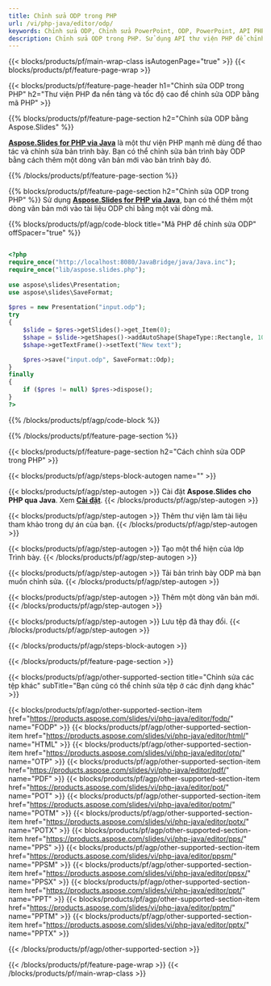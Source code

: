 ```yaml
---
title: Chỉnh sửa ODP trong PHP
url: /vi/php-java/editor/odp/
keywords: Chỉnh sửa ODP, Chỉnh sửa PowerPoint, ODP, PowerPoint, API PHP, Thư viện PHP
description: Chỉnh sửa ODP trong PHP. Sử dụng API thư viện PHP để chỉnh sửa tệp ODP
---
```


{{< blocks/products/pf/main-wrap-class isAutogenPage="true" >}}
{{< blocks/products/pf/feature-page-wrap >}}

{{< blocks/products/pf/feature-page-header h1="Chỉnh sửa ODP trong PHP" h2="Thư viện PHP đa nền tảng và tốc độ cao để chỉnh sửa ODP bằng mã PHP" >}}

{{% blocks/products/pf/feature-page-section h2="Chỉnh sửa ODP bằng Aspose.Slides" %}}

[**Aspose.Slides for PHP via Java**](https://products.aspose.com/slides/vi/php-java/) là một thư viện PHP mạnh mẽ dùng để thao tác và chỉnh sửa bản trình bày. Bạn có thể chỉnh sửa bản trình bày ODP bằng cách thêm một dòng văn bản mới vào bản trình bày đó. 

{{% /blocks/products/pf/feature-page-section %}}

{{% blocks/products/pf/feature-page-section  h2="Chỉnh sửa ODP trong PHP" %}}
Sử dụng [**Aspose.Slides for PHP via Java**](https://products.aspose.com/slides/vi/php-java/), bạn có thể thêm một dòng văn bản mới vào tài liệu ODP chỉ bằng một vài dòng mã.

{{% blocks/products/pf/agp/code-block title="Mã PHP để chỉnh sửa ODP" offSpacer="true" %}}

```php

<?php
require_once("http://localhost:8080/JavaBridge/java/Java.inc");
require_once("lib/aspose.slides.php");
 
use aspose\slides\Presentation;
use aspose\slides\SaveFormat;
 
$pres = new Presentation("input.odp");
try
{
    $slide = $pres->getSlides()->get_Item(0);     
    $shape = $slide->getShapes()->addAutoShape(ShapeType::Rectangle, 10, 10, 100, 50);
    $shape->getTextFrame()->setText("New text");

    $pres->save("input.odp", SaveFormat::Odp);
}
finally
{
    if ($pres != null) $pres->dispose();
}
?>
```
{{% /blocks/products/pf/agp/code-block %}}

{{% /blocks/products/pf/feature-page-section %}}

{{< blocks/products/pf/feature-page-section  h2="Cách chỉnh sửa ODP trong PHP" >}}

{{< blocks/products/pf/agp/steps-block-autogen name="" >}}


{{< blocks/products/pf/agp/step-autogen >}}
Cài đặt **Aspose.Slides cho PHP qua Java**. Xem [**Cài đặt**](https://docs.aspose.com/slides/php-java/installation/).
{{< /blocks/products/pf/agp/step-autogen >}}

{{< blocks/products/pf/agp/step-autogen >}}
Thêm thư viện làm tài liệu tham khảo trong dự án của bạn.
{{< /blocks/products/pf/agp/step-autogen >}}

{{< blocks/products/pf/agp/step-autogen >}}
Tạo một thể hiện của lớp Trình bày.
{{< /blocks/products/pf/agp/step-autogen >}}

{{< blocks/products/pf/agp/step-autogen >}}
Tải bản trình bày ODP mà bạn muốn chỉnh sửa.
{{< /blocks/products/pf/agp/step-autogen >}}

{{< blocks/products/pf/agp/step-autogen >}}
Thêm một dòng văn bản mới.
{{< /blocks/products/pf/agp/step-autogen >}}

{{< blocks/products/pf/agp/step-autogen >}}
Lưu tệp đã thay đổi.
{{< /blocks/products/pf/agp/step-autogen >}}

{{< /blocks/products/pf/agp/steps-block-autogen >}}


{{< /blocks/products/pf/feature-page-section >}}

{{< blocks/products/pf/agp/other-supported-section title="Chỉnh sửa các tệp khác" subTitle="Bạn cũng có thể chỉnh sửa tệp ở các định dạng khác" >}}

{{< blocks/products/pf/agp/other-supported-section-item href="https://products.aspose.com/slides/vi/php-java/editor/fodp/" name="FODP" >}}
{{< blocks/products/pf/agp/other-supported-section-item href="https://products.aspose.com/slides/vi/php-java/editor/html/" name="HTML" >}}
{{< blocks/products/pf/agp/other-supported-section-item href="https://products.aspose.com/slides/vi/php-java/editor/otp/" name="OTP" >}}
{{< blocks/products/pf/agp/other-supported-section-item href="https://products.aspose.com/slides/vi/php-java/editor/pdf/" name="PDF" >}}
{{< blocks/products/pf/agp/other-supported-section-item href="https://products.aspose.com/slides/vi/php-java/editor/pot/" name="POT" >}}
{{< blocks/products/pf/agp/other-supported-section-item href="https://products.aspose.com/slides/vi/php-java/editor/potm/" name="POTM" >}}
{{< blocks/products/pf/agp/other-supported-section-item href="https://products.aspose.com/slides/vi/php-java/editor/potx/" name="POTX" >}}
{{< blocks/products/pf/agp/other-supported-section-item href="https://products.aspose.com/slides/vi/php-java/editor/pps/" name="PPS" >}}
{{< blocks/products/pf/agp/other-supported-section-item href="https://products.aspose.com/slides/vi/php-java/editor/ppsm/" name="PPSM" >}}
{{< blocks/products/pf/agp/other-supported-section-item href="https://products.aspose.com/slides/vi/php-java/editor/ppsx/" name="PPSX" >}}
{{< blocks/products/pf/agp/other-supported-section-item href="https://products.aspose.com/slides/vi/php-java/editor/ppt/" name="PPT" >}}
{{< blocks/products/pf/agp/other-supported-section-item href="https://products.aspose.com/slides/vi/php-java/editor/pptm/" name="PPTM" >}}
{{< blocks/products/pf/agp/other-supported-section-item href="https://products.aspose.com/slides/vi/php-java/editor/pptx/" name="PPTX" >}}


{{< /blocks/products/pf/agp/other-supported-section >}}

{{< /blocks/products/pf/feature-page-wrap >}}
{{< /blocks/products/pf/main-wrap-class >}}
